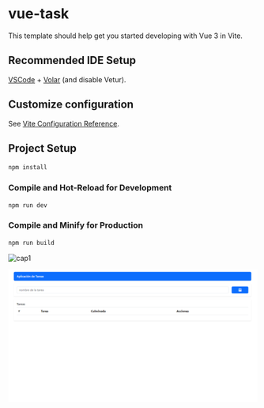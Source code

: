 # vue-task

This template should help get you started developing with Vue 3 in Vite.

## Recommended IDE Setup

[VSCode](https://code.visualstudio.com/) + [Volar](https://marketplace.visualstudio.com/items?itemName=Vue.volar) (and disable Vetur).

## Customize configuration

See [Vite Configuration Reference](https://vitejs.dev/config/).

## Project Setup

```sh
npm install
```

### Compile and Hot-Reload for Development

```sh
npm run dev
```

### Compile and Minify for Production

```sh
npm run build
```
![cap1](https://github.com/marvin507/vue-task/assets/25932140/18cfe94e-878d-4415-82b6-2194b85d0990)

![Alt text](public/screenshots/cap1.png?raw=true "Title")
